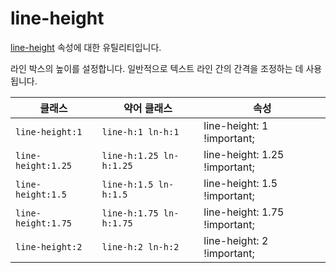 # line-height

[line-height](https://developer.mozilla.org/en-US/docs/Web/CSS/line-height) 속성에 대한 유틸리티입니다.

라인 박스의 높이를 설정합니다. 일반적으로 텍스트 라인 간의 간격을 조정하는 데 사용됩니다.

<table>
  <thead>
    <tr>
      <th scope="col">클래스</th>
      <th scope="col">약어 클래스</th>
      <th scope="col">속성</th>
    </tr>
  </thead>
  <tbody>
<tr>
  <td><code>line-height:1</code></td>
  <td><code>line-h:1 ln-h:1</code></td>
  <td><span class="code">line-height: 1 !important;</span></td>
</tr>

<tr>
  <td><code>line-height:1.25</code></td>
  <td><code>line-h:1.25 ln-h:1.25</code></td>
  <td><span class="code">line-height: 1.25 !important;</span></td>
</tr>

<tr>
  <td><code>line-height:1.5</code></td>
  <td><code>line-h:1.5 ln-h:1.5</code></td>
  <td><span class="code">line-height: 1.5 !important;</span></td>
</tr>

<tr>
  <td><code>line-height:1.75</code></td>
  <td><code>line-h:1.75 ln-h:1.75</code></td>
  <td><span class="code">line-height: 1.75 !important;</span></td>
</tr>

<tr>
  <td><code>line-height:2</code></td>
  <td><code>line-h:2 ln-h:2</code></td>
  <td><span class="code">line-height: 2 !important;</span></td>
</tr>

  </tbody>

</table>
